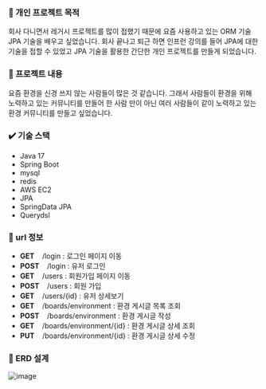
### :newspaper: 개인 프로젝트 목적
회사 다니면서 레거시 프로젝트를 많이 접했기 때문에 요즘 사용하고 있는 ORM 기술 JPA 기술을 배우고 싶었습니다.
회사 끝나고 퇴근 하면 인프런 강의를 들어 JPA에 대한 기술을 접할 수 있었고 JPA 기술을 활용한 간단한 개인 프로젝트를 만들게 되었습니다.

### :blue_book: 프로젝트 내용
요즘 환경을 신경 쓰지 않는 사람들이 많은 것 같습니다. 그래서 사람들이 환경을 위해 노력하고 있는 커뮤니티를 만들어 한 사람 만이 아닌 여러 사람들이 같이 노력하고 있는 환경 커뮤니티를 만들고 싶었습니다.

### :heavy_check_mark: 기술 스택
- Java 17
- Spring Boot
- mysql
- redis
- AWS EC2
- JPA
- SpringData JPA
- Querydsl


### :memo: url 정보
- **GET** &nbsp; &nbsp;/login : 로그인 페이지 이동
- **POST** &nbsp;&nbsp; /login : 유저 로그인
- **GET** &nbsp;&nbsp;  /users : 회원가입 페이지 이동
- **POST** &nbsp;&nbsp;  /users : 회원 가입
- **GET**  &nbsp;&nbsp;  /users/{id} : 유저 상세보기
- **GET**  &nbsp;&nbsp; /boards/environment : 환경 게시글 목록 조회
- **POST** &nbsp;&nbsp; /boards/environment : 환경 게시글 작성
- **GET**  &nbsp;&nbsp; /boards/environment/{id} : 환경 게시글 상세 조회
- **PUT**  &nbsp;&nbsp; /boards/environment/{id} : 환경 게시글 상세 수정


### 🔧 ERD 설계
![image](https://github.com/user-attachments/assets/0481ed1d-a8ea-4df7-a330-f58bc24f25da)

